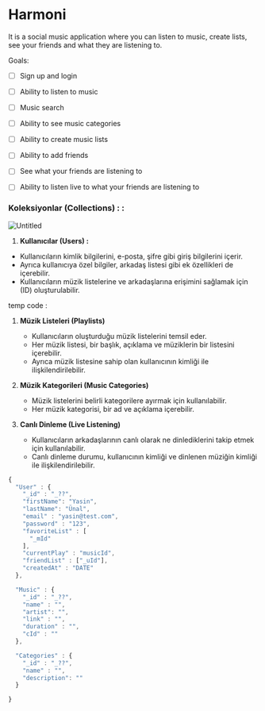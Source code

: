# Harmoni 

It is a social music application where you can listen to music, create lists, see your friends and what they are listening to.

Goals:

- [ ]  Sign up and login
- [ ]  Ability to listen to music
- [ ]  Music search
- [ ]  Ability to see music categories
- [ ]  Ability to create music lists
- [ ]  Ability to add friends
- [ ]  See what your friends are listening to
- [ ]  Ability to listen live to what your friends are listening to


### Koleksiyonlar (Collections) : : 

![Untitled](https://github.com/Pilestin/Harmoni/assets/56133248/62fda4ff-3c7e-4bce-bd35-25ec018e1d1b)


1. **Kullanıcılar (Users) :** 
- Kullanıcıların kimlik bilgilerini, e-posta, şifre gibi giriş bilgilerini içerir.
- Ayrıca kullanıcıya özel bilgiler, arkadaş listesi gibi ek özellikleri de içerebilir.
- Kullanıcıların müzik listelerine ve arkadaşlarına erişimini sağlamak için (ID) oluşturulabilir.

temp code : 

1. **Müzik Listeleri (Playlists)**
    
    
    - Kullanıcıların oluşturduğu müzik listelerini temsil eder.
    - Her müzik listesi, bir başlık, açıklama ve müziklerin bir listesini içerebilir.
    - Ayrıca müzik listesine sahip olan kullanıcının kimliği ile ilişkilendirilebilir.
2. **Müzik Kategorileri (Music Categories)**
    - Müzik listelerini belirli kategorilere ayırmak için kullanılabilir.
    - Her müzik kategorisi, bir ad ve açıklama içerebilir.
3. **Canlı Dinleme (Live Listening)**
    - Kullanıcıların arkadaşlarının canlı olarak ne dinlediklerini takip etmek için kullanılabilir.
    - Canlı dinleme durumu, kullanıcının kimliği ve dinlenen müziğin kimliği ile ilişkilendirilebilir.

```jsx
{
  "User" : {
    "_id" : "_??",
    "firstName": "Yasin",
    "lastName": "Ünal",
    "email" : "yasin@test.com",
    "password" : "123",
    "favoriteList" : [
      "_mId"
    ],
    "currentPlay" : "musicId",
    "friendList" : ["_uId"],
    "createdAt" : "DATE"
  },

  "Music" : {
    "_id" : "_??", 
    "name" : "",
    "artist": "",
    "link" : "",
    "duration" : "",
    "cId" : ""
  },

  "Categories" : {
    "_id" : "_??",
    "name" : "",
    "description": ""
  }

}
```
